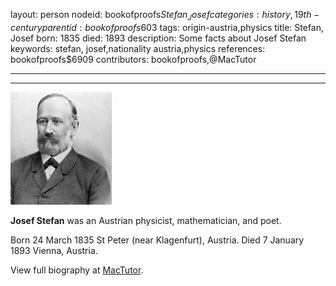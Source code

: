 layout: person
nodeid: bookofproofs$Stefan_Josef
categories: history,19th-century
parentid: bookofproofs$603
tags: origin-austria,physics
title: Stefan, Josef
born: 1835
died: 1893
description: Some facts about Josef Stefan
keywords: stefan, josef,nationality austria,physics
references: bookofproofs$6909
contributors: bookofproofs,@MacTutor

---


---

![Stefan_Josef.jpg](https://github.com/bookofproofs/bookofproofs.github.io/blob/main/_sources/_assets/images/portraits/Stefan_Josef.jpg?raw=true)

**Josef Stefan** was an Austrian physicist, mathematician, and poet.

Born 24 March 1835 St Peter (near Klagenfurt), Austria. Died 7 January 1893 Vienna, Austria.


View full biography at [MacTutor](https://mathshistory.st-andrews.ac.uk/Biographies/Stefan_Josef/).